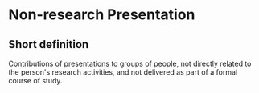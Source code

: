 # Non-research Presentation
## Short definition
Contributions of presentations to groups of people, not directly related to the person's research activities, and not delivered as part of a formal course of study.
